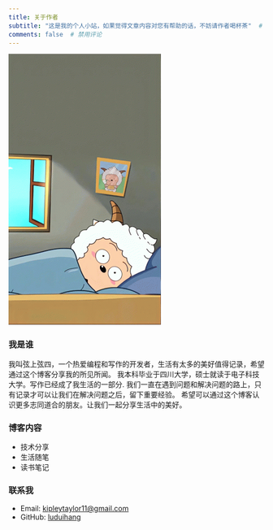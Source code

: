 ```yaml
---
title: 关于作者
subtitle: "这是我的个人小站，如果觉得文章内容对您有帮助的话，不妨请作者喝杯茶"  # 可选副标题
comments: false  # 禁用评论
---
```


![头像](/images/avatar.jpg)

### 我是谁

我叫弦上弦四，一个热爱编程和写作的开发者，生活有太多的美好值得记录，希望通过这个博客分享我的所见所闻。
我本科毕业于四川大学，硕士就读于电子科技大学。写作已经成了我生活的一部分.
我们一直在遇到问题和解决问题的路上，只有记录才可以让我们在解决问题之后，留下重要经验。
希望可以通过这个博客认识更多志同道合的朋友。让我们一起分享生活中的美好。

### 博客内容

- 技术分享
- 生活随笔
- 读书笔记

### 联系我

- Email: kipleytaylor11@gmail.com
- GitHub: [luduihang](https://github.com/luduihang)